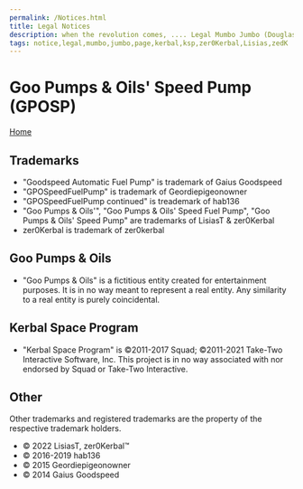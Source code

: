 ```yaml
---
permalink: /Notices.html
title: Legal Notices
description: when the revolution comes, .... Legal Mumbo Jumbo (Douglas Adams)
tags: notice,legal,mumbo,jumbo,page,kerbal,ksp,zer0Kerbal,Lisias,zedK
---
```


<!--
Notices.md v1.0.1.0
Goo Pumps & Oils' Speed Pump (GPOSP)
created: 13 Apr 2022
updated:  15 May 2022

based upon work by LisiasT -->

<script src="https://kit.fontawesome.com/0ea5493613.js" crossorigin="anonymous"></script>
<i class="fa-solid fa-file-contract fa-beat-fade fa-3x" style="--fa-beat-fade-opacity: 0.1; --fa-beat-fade-scale: 1.25;color: #6495ED" ></i>

# Goo Pumps & Oils' Speed Pump (GPOSP)

[Home](./index.md)

## Trademarks <i class="fa-solid fa-trademark fa-beat-fade" style="--fa-beat-fade-opacity: 0.1; --fa-beat-fade-scale: 1.25;color: black" ></i>

* "Goodspeed Automatic Fuel Pump" is trademark of Gaius Goodspeed
* "GPOSpeedFuelPump" is trademark of Geordiepigeonowner
* "GPOSpeedFuelPump continued" is treademark of hab136
* "Goo Pumps & Oils'", "Goo Pumps & Oils' Speed Fuel Pump", "Goo Pumps & Oils' Speed Pump" are trademarks of LisiasT & zer0Kerbal
* zer0Kerbal is trademark of zer0kerbal

## Goo Pumps & Oils

* "Goo Pumps & Oils" is a fictitious entity created for entertainment purposes. It is in no way meant to represent a real entity. Any similarity to a real entity is purely coincidental.

## Kerbal Space Program

* "Kerbal Space Program" is ©2011-2017 Squad; ©2011-2021 Take-Two Interactive Software, Inc. This project is in no way associated with nor endorsed by Squad or Take-Two Interactive.

## Other

Other trademarks and registered trademarks are the property of the respective trademark holders.

* © 2022 LisiasT, zer0Kerbal™
* © 2016-2019 hab136
* © 2015 Geordiepigeonowner
* © 2014 Gaius Goodspeed
